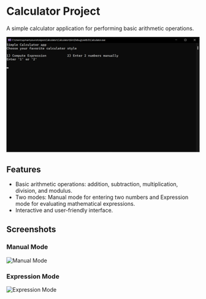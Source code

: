 # Calculator Project

A simple calculator application for performing basic arithmetic operations.

![Main Screen](Calculator/assets/readme_assets/main.png)

## Features

- Basic arithmetic operations: addition, subtraction, multiplication, division, and modulus.
- Two modes: Manual mode for entering two numbers and Expression mode for evaluating mathematical expressions.
- Interactive and user-friendly interface.

## Screenshots

### Manual Mode
![Manual Mode](/assets/readme_assets/manual.png)

### Expression Mode
![Expression Mode](/assets/readme_assets/exp.png)


